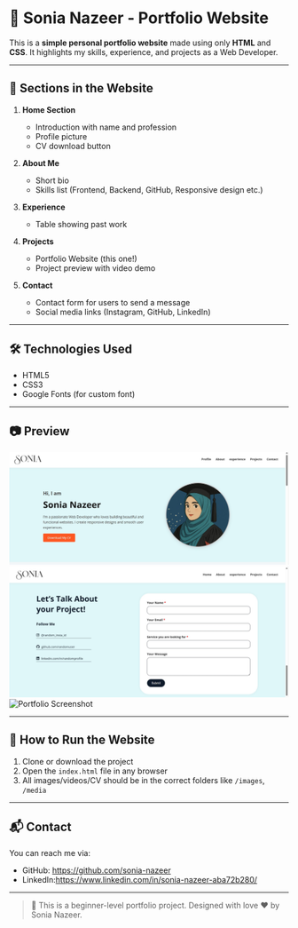 # 💼 Sonia Nazeer - Portfolio Website

This is a **simple personal portfolio website** made using only **HTML** and **CSS**. It highlights my skills, experience, and projects as a Web Developer.

---

## 📁 Sections in the Website

1. **Home Section**
   - Introduction with name and profession
   - Profile picture
   - CV download button

2. **About Me**
   - Short bio
   - Skills list (Frontend, Backend, GitHub, Responsive design etc.)

3. **Experience**
   - Table showing past work 

4. **Projects**
   - Portfolio Website (this one!)
   - Project preview with video demo

5. **Contact**
   - Contact form for users to send a message
   - Social media links (Instagram, GitHub, LinkedIn)

---

## 🛠️ Technologies Used

- HTML5
- CSS3
- Google Fonts (for custom font)


---

## 📷 Preview

![Portfolio Screenshot](screenshot/profile.jpg)
![Portfolio Screenshot](screenshot/contact-page.jpg)
![Portfolio Screenshot](screenshot/projects.png)



---

## 📄 How to Run the Website

1. Clone or download the project
2. Open the `index.html` file in any browser
3. All images/videos/CV should be in the correct folders like `/images`, `/media`

---

## 📬 Contact

You can reach me via:

- GitHub: https://github.com/sonia-nazeer
- LinkedIn:https://www.linkedin.com/in/sonia-nazeer-aba72b280/
---

> 🌟 This is a beginner-level portfolio project. Designed with love ❤️ by Sonia Nazeer.
